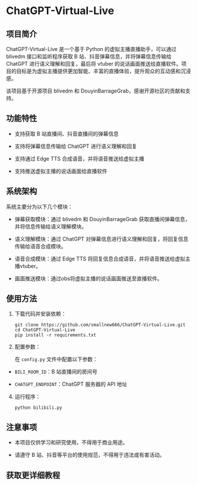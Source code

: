 ChatGPT-Virtual-Live
====================

项目简介
----

ChatGPT-Virtual-Live 是一个基于 Python 的虚拟主播直播助手，可以通过 blivedm 接口和监听程序获取 B 站、抖音弹幕信息，并将弹幕信息传输给 ChatGPT 进行语义理解和回复，最后将 vtuber 的说话画面推送给直播软件。项目的目标是为虚拟主播提供更加智能、丰富的直播体验，提升观众的互动感和沉浸感。

该项目基于开源项目 blivedm 和 DouyinBarrageGrab，感谢开源社区的贡献和支持。

功能特性
----

*   支持获取 B 站直播间、抖音直播间的弹幕信息
    
*   支持将弹幕信息传输给 ChatGPT 进行语义理解和回复
    
*   支持通过 Edge TTS 合成语音，并将语音推送给虚拟主播
    
*   支持推送虚拟主播的说话画面给直播软件
    

系统架构
----

系统主要分为以下几个模块：

*   弹幕获取模块：通过 blivedm 和 DouyinBarrageGrab 获取直播间弹幕信息，并将信息传输给语义理解模块。
    
*   语义理解模块：通过 ChatGPT 对弹幕信息进行语义理解和回复，将回复信息传输给语音合成模块。
    
*   语音合成模块：通过 Edge TTS 将回复信息合成语音，并将语音推送给虚拟主播vtuber。
    
*   画面推送模块：通过obs将虚拟主播的说话画面推送至直播软件。
    

使用方法
----

1.  下载代码并安装依赖：
    
    ```
    git clone https://github.com/smallnew666/ChatGPT-Virtual-Live.git 
    cd ChatGPT-Virtual-Live 
    pip install -r requirements.txt
    ```
2.  配置参数：
    
    在 `config.py` 文件中配置以下参数：
    

*   `BILI_ROOM_ID`：B 站直播间的房间号
    
*   `CHATGPT_ENDPOINT`：ChatGPT 服务器的 API 地址
    
    

4.  运行程序：
    
    ```
    python bilibili.py
    ```
注意事项
----

*   本项目仅供学习和研究使用，不得用于商业用途。
    
*   请遵守 B 站、抖音等平台的使用规范，不得用于违法或有害活动。


获取更详细教程
----
